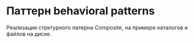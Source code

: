 # Паттерн behavioral patterns
Реализация стрктурного патерна Composite, на примере каталогов и файлов на диске. 
